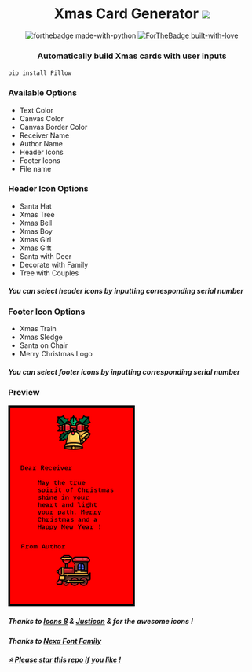 <h1 align="center">Xmas Card Generator
<img src="https://img.icons8.com/color/24/000000/christmas-star.png"/>
</h1>
<p align="center"><a><img src="http://ForTheBadge.com/images/badges/made-with-python.svg" alt="forthebadge made-with-python"></a>
<a href="https://GitHub.com/Naereen/"><img src="http://ForTheBadge.com/images/badges/built-with-love.svg" alt="ForTheBadge built-with-love"></a></p>

<h3 align="center">Automatically build Xmas cards with user inputs </h3>

```
pip install Pillow
```
<h3> Available Options </h3>
<ul>
<li>Text Color</li>
<li>Canvas Color</li>
<li>Canvas Border Color</li>
<li>Receiver Name</li>
<li>Author Name</li>
<li>Header Icons</li>
<li>Footer Icons</li>
<li>File name </li>
</ul>

<h3> Header Icon Options </h3>
<ul>
<li>Santa Hat</li>
<li>Xmas Tree</li>
<li>Xmas Bell</li>
<li>Xmas Boy</li>
<li>Xmas Girl</li>
<li>Xmas Gift</li>
<li>Santa with Deer</li>
<li>Decorate with Family</li>
<li>Tree with Couples</li>
</ul>

<h5><b>You can select header icons by inputting corresponding serial number</b></h5>

<h3> Footer Icon Options </h3>
<ul>
<li>Xmas Train</li>
<li>Xmas Sledge</li>
<li>Santa on Chair</li>
<li> Merry Christmas Logo</li>
</ul>

<h5><b>You can select footer icons by inputting corresponding serial number</b></h5>

<h3> Preview </h3>
<p><img src="preview.png"></p>
<h5> <p>Thanks to <a href="https://icons8.com">Icons 8</a> &amp; <a href="https://icons8.com/icons/authors/3kSkbuAyjUdG/justicon">Justicon</a> &amp;  for the awesome icons ! </p> </h5>
<h5> <p> Thanks to <a href="https://www.fontfabric.com/fonts/nexa/"> Nexa Font Family </p>
<h5> <b> ⭐ Please star this repo if you like ! </b> </h5>
